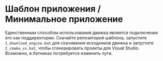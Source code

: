 # Шаблон приложения / Минимальное приложение

Единственным способом использования движка является подключение его как поддиректории.
Скачайте репозиторий шаблона, запустите `1_download_engine.bat` для скачивания исходников движка и запустите `2_cmake_vs.bat`,
чтобы сгенерировать проекты для Visual Studio. Возможно, в батниках потребуется изменить пути.
